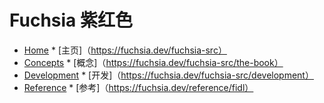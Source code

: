  
# Fuchsia  紫红色 

 
* [Home](https://fuchsia.dev/fuchsia-src)  * [主页]（https://fuchsia.dev/fuchsia-src）
* [Concepts](https://fuchsia.dev/fuchsia-src/the-book)  * [概念]（https://fuchsia.dev/fuchsia-src/the-book）
* [Development](https://fuchsia.dev/fuchsia-src/development)  * [开发]（https://fuchsia.dev/fuchsia-src/development）
* [Reference](https://fuchsia.dev/reference/fidl)  * [参考]（https://fuchsia.dev/reference/fidl）

